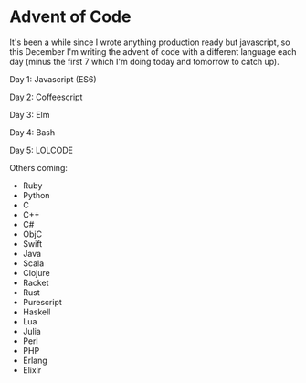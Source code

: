 Advent of Code
==============

It's been a while since I wrote anything production ready but javascript, so this December I'm writing the advent of code with a different language each day (minus the first 7 which I'm doing today and tomorrow to catch up).

Day 1: Javascript (ES6)

Day 2: Coffeescript

Day 3: Elm

Day 4: Bash

Day 5: LOLCODE

Others coming:
* Ruby
* Python
* C
* C++
* C#
* ObjC
* Swift
* Java
* Scala
* Clojure
* Racket
* Rust
* Purescript
* Haskell
* Lua
* Julia
* Perl
* PHP
* Erlang
* Elixir
